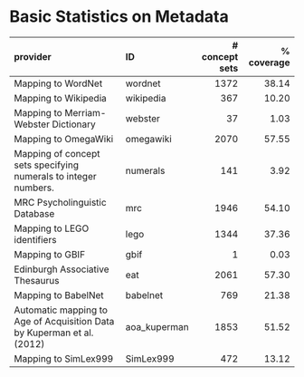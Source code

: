 # Basic Statistics on Metadata

| provider                                                               | ID           |   # concept sets |   % coverage |
|:-----------------------------------------------------------------------|:-------------|-----------------:|-------------:|
| Mapping to WordNet                                                     | wordnet      |             1372 |        38.14 |
| Mapping to Wikipedia                                                   | wikipedia    |              367 |        10.20 |
| Mapping to Merriam-Webster Dictionary                                  | webster      |               37 |         1.03 |
| Mapping to OmegaWiki                                                   | omegawiki    |             2070 |        57.55 |
| Mapping of concept sets specifying numerals to integer numbers.        | numerals     |              141 |         3.92 |
| MRC Psycholinguistic Database                                          | mrc          |             1946 |        54.10 |
| Mapping to LEGO identifiers                                            | lego         |             1344 |        37.36 |
| Mapping to GBIF                                                        | gbif         |                1 |         0.03 |
| Edinburgh Associative Thesaurus                                        | eat          |             2061 |        57.30 |
| Mapping to BabelNet                                                    | babelnet     |              769 |        21.38 |
| Automatic mapping to Age of Acquisition Data by Kuperman et al. (2012) | aoa_kuperman |             1853 |        51.52 |
| Mapping to SimLex999                                                   | SimLex999    |              472 |        13.12 |